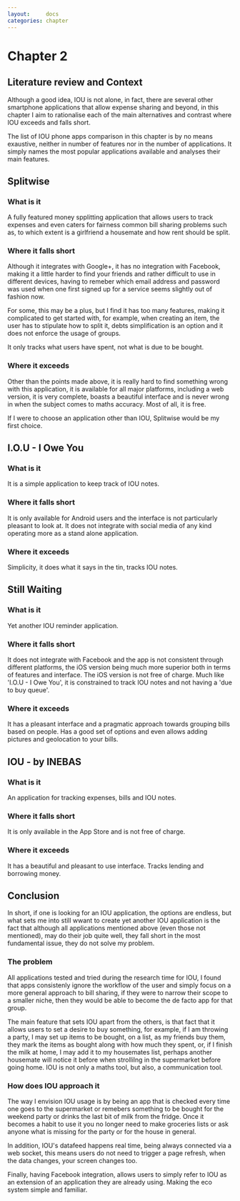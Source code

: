 ```yaml
---
layout:     docs
categories: chapter
---
```


# Chapter 2

## Literature review and Context

Although a good idea, IOU is not alone, in fact, there are several other smartphone applications that allow expense sharing and beyond, in this chapter I aim to rationalise each of the main alternatives and contrast where IOU exceeds and falls short.

The list of IOU phone apps comparison in this chapter is by no means exaustive, neither in number of features nor in the number of applications. It simply names the most popular applications available and analyses their main features.

## Splitwise

### What is it
A fully featured money spplitting application that allows users to track expenses and even caters for fairness common bill sharing problems such as, to which extent is a girlfriend a housemate and how rent should be split.

### Where it falls short
Although it integrates with Google+, it has no integration with Facebook, making it a little harder to find your friends and rather difficult to use in different devices, having to remeber which email address and password was used when one first signed up for a service seems slightly out of fashion now.

For some, this may be a plus, but I find it has too many features, making it complicated to get started with, for example, when creating an item, the user has to stipulate how to split it, debts simplification is an option and it does not enforce the usage of groups.

It only tracks what users have spent, not what is due to be bought.

### Where it exceeds
Other than the points made above, it is really hard to find something wrong with this application, it is available for all major platforms, including a web version, it is very complete, boasts a beautiful interface and is never wrong in when the subject comes to maths accuracy. Most of all, it is free.

If I were to choose an application other than IOU, Splitwise would be my first choice.

## I.O.U - I Owe You

### What is it
It is a simple application to keep track of IOU notes.

### Where it falls short
It is only available for Android users and the interface is not particularly pleasant to look at. It does not integrate with social media of any kind operating more as a stand alone application.

### Where it exceeds
Simplicity, it does what it says in the tin, tracks IOU notes.

## Still Waiting

### What is it
Yet another IOU reminder application.

### Where it falls short
It does not integrate with Facebook and the app is not consistent through different platforms, the iOS version being much more superior both in terms of features and interface. The iOS version is not free of charge. Much like 'I.O.U - I Owe You', it is constrained to track IOU notes and not having a 'due to buy queue'.

### Where it exceeds
It has a pleasant interface and a pragmatic approach towards grouping bills based on people. Has a good set of options and even allows adding pictures and geolocation to your bills.

## IOU - by INEBAS

### What is it
An application for tracking expenses, bills and IOU notes.

### Where it falls short
It is only available in the App Store and is not free of charge.

### Where it exceeds
It has a beautiful and pleasant to use interface. Tracks lending and borrowing money.

## Conclusion
In short, if one is looking for an IOU application, the options are endless, but what sets me into still wwant to create yet another IOU application is the fact that although all applications mentioned above (even those not mentioned), may do their job quite well, they fall short in the most fundamental issue, they do not solve my problem.

### The problem
All applications tested and tried during the research time for IOU, I found that apps consistenly ignore the workflow of the user and simply focus on a more general approach to bill sharing, if they were to narrow their scope to a smaller niche, then they would be able to become the de facto app for that group.

The main feature that sets IOU apart from the others, is that fact that it allows users to set a desire to buy something, for example, if I am throwing a party, I may set up items to be bought, on a list, as my friends buy them, they mark the items as bought along with how much they spent, or, if I finish the milk at home, I may add it to my housemates list, perhaps another housemate will notice it before when strollilng in the supermarket before going home. IOU is not only a maths tool, but also, a communication tool.

### How does IOU approach it
The way I envision IOU usage is by being an app that is checked every time one goes to the supermarket or remebers something to be bought for the weekend party or drinks the last bit of milk from the fridge. Once it becomes a habit to use it you no longer need to make groceries lists or ask anyone what is missing for the party or for the house in general.

In addition, IOU's datafeed happens real time, being always connected via a web socket, this means users do not need to trigger a page refresh, when the data changes, your screen changes too.

Finally, having Facebook integration, allows users to simply refer to IOU as an extension of an application they are already using. Making the eco system simple and familiar.
